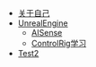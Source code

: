 <!-- docs/_sidebar.md -->

<!-- - UE4
    - ControlRig -->
* [关于自己](zh-cn/AboutMe.md)
* [UnrealEngine](zh-cn/unreal-engine/)
    * [AISense](zh-cn/unreal-engine/AISense.md)
    * [ControlRig学习](zh-cn/unreal-engine/Control-Rig分析总结.md)
* [Test2]()
<!-- * [数据结构](zh-cn/guide)>

